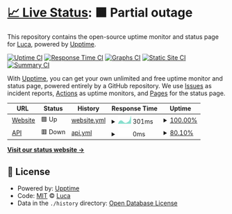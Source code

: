 # [📈 Live Status](https://status.lukedev.tk): <!--live status--> **🟧 Partial outage**

This repository contains the open-source uptime monitor and status page for [Luca](https://lukedev.tk), powered by [Upptime](https://github.com/upptime/upptime).

[![Uptime CI](https://github.com/LukeIsHereToDevelop/Services-Status/workflows/Uptime%20CI/badge.svg)](https://github.com/upptime/upptime/actions?query=workflow%3A%22Uptime+CI%22)
[![Response Time CI](https://github.com/LukeIsHereToDevelop/Services-Status/workflows/Response%20Time%20CI/badge.svg)](https://github.com/upptime/upptime/actions?query=workflow%3A%22Response+Time+CI%22)
[![Graphs CI](https://github.com/LukeIsHereToDevelop/Services-Status/workflows/Graphs%20CI/badge.svg)](https://github.com/upptime/upptime/actions?query=workflow%3A%22Graphs+CI%22)
[![Static Site CI](https://github.com/LukeIsHereToDevelop/Services-Status/workflows/Static%20Site%20CI/badge.svg)](https://github.com/upptime/upptime/actions?query=workflow%3A%22Static+Site+CI%22)
[![Summary CI](https://github.com/LukeIsHereToDevelop/Services-Status/workflows/Summary%20CI/badge.svg)](https://github.com/upptime/upptime/actions?query=workflow%3A%22Summary+CI%22)

With [Upptime](https://upptime.js.org), you can get your own unlimited and free uptime monitor and status page, powered entirely by a GitHub repository. We use [Issues](https://github.com/LukeIsHereToDevelop/Services-Status/issues) as incident reports, [Actions](https://github.com/LukeIsHereToDevelop/Services-Status/actions) as uptime monitors, and [Pages](https://status.lukedev.tk) for the status page.

<!--start: status pages-->
<!-- This summary is generated by Upptime (https://github.com/upptime/upptime) -->
<!-- Do not edit this manually, your changes will be overwritten -->
<!-- prettier-ignore -->
| URL | Status | History | Response Time | Uptime |
| --- | ------ | ------- | ------------- | ------ |
| <img alt="" src="https://favicons.githubusercontent.com/lukedev.tk" height="13"> [Website](https://lukedev.tk) | 🟩 Up | [website.yml](https://github.com/LukeIsHereToDevelop/Services-Status/commits/master/history/website.yml) | <details><summary><img alt="Response time graph" src="./graphs/website/response-time-week.png" height="20"> 301ms</summary><br><a href="https://status.lukedev.tk/history/website"><img alt="Response time 301" src="https://img.shields.io/endpoint?url=https%3A%2F%2Fraw.githubusercontent.com%2FLukeIsHereToDevelop%2FServices-Status%2Fmaster%2Fapi%2Fwebsite%2Fresponse-time.json"></a><br><a href="https://status.lukedev.tk/history/website"><img alt="24-hour response time 301" src="https://img.shields.io/endpoint?url=https%3A%2F%2Fraw.githubusercontent.com%2FLukeIsHereToDevelop%2FServices-Status%2Fmaster%2Fapi%2Fwebsite%2Fresponse-time-day.json"></a><br><a href="https://status.lukedev.tk/history/website"><img alt="7-day response time 301" src="https://img.shields.io/endpoint?url=https%3A%2F%2Fraw.githubusercontent.com%2FLukeIsHereToDevelop%2FServices-Status%2Fmaster%2Fapi%2Fwebsite%2Fresponse-time-week.json"></a><br><a href="https://status.lukedev.tk/history/website"><img alt="30-day response time 301" src="https://img.shields.io/endpoint?url=https%3A%2F%2Fraw.githubusercontent.com%2FLukeIsHereToDevelop%2FServices-Status%2Fmaster%2Fapi%2Fwebsite%2Fresponse-time-month.json"></a><br><a href="https://status.lukedev.tk/history/website"><img alt="1-year response time 301" src="https://img.shields.io/endpoint?url=https%3A%2F%2Fraw.githubusercontent.com%2FLukeIsHereToDevelop%2FServices-Status%2Fmaster%2Fapi%2Fwebsite%2Fresponse-time-year.json"></a></details> | <details><summary><a href="https://status.lukedev.tk/history/website">100.00%</a></summary><a href="https://status.lukedev.tk/history/website"><img alt="All-time uptime 100.00%" src="https://img.shields.io/endpoint?url=https%3A%2F%2Fraw.githubusercontent.com%2FLukeIsHereToDevelop%2FServices-Status%2Fmaster%2Fapi%2Fwebsite%2Fuptime.json"></a><br><a href="https://status.lukedev.tk/history/website"><img alt="24-hour uptime 100.00%" src="https://img.shields.io/endpoint?url=https%3A%2F%2Fraw.githubusercontent.com%2FLukeIsHereToDevelop%2FServices-Status%2Fmaster%2Fapi%2Fwebsite%2Fuptime-day.json"></a><br><a href="https://status.lukedev.tk/history/website"><img alt="7-day uptime 100.00%" src="https://img.shields.io/endpoint?url=https%3A%2F%2Fraw.githubusercontent.com%2FLukeIsHereToDevelop%2FServices-Status%2Fmaster%2Fapi%2Fwebsite%2Fuptime-week.json"></a><br><a href="https://status.lukedev.tk/history/website"><img alt="30-day uptime 100.00%" src="https://img.shields.io/endpoint?url=https%3A%2F%2Fraw.githubusercontent.com%2FLukeIsHereToDevelop%2FServices-Status%2Fmaster%2Fapi%2Fwebsite%2Fuptime-month.json"></a><br><a href="https://status.lukedev.tk/history/website"><img alt="1-year uptime 100.00%" src="https://img.shields.io/endpoint?url=https%3A%2F%2Fraw.githubusercontent.com%2FLukeIsHereToDevelop%2FServices-Status%2Fmaster%2Fapi%2Fwebsite%2Fuptime-year.json"></a></details>
| <img alt="" src="https://favicons.githubusercontent.com/api.lukedev.tk" height="13"> [API](https://api.lukedev.tk) | 🟥 Down | [api.yml](https://github.com/LukeIsHereToDevelop/Services-Status/commits/master/history/api.yml) | <details><summary><img alt="Response time graph" src="./graphs/api/response-time-week.png" height="20"> 0ms</summary><br><a href="https://status.lukedev.tk/history/api"><img alt="Response time 0" src="https://img.shields.io/endpoint?url=https%3A%2F%2Fraw.githubusercontent.com%2FLukeIsHereToDevelop%2FServices-Status%2Fmaster%2Fapi%2Fapi%2Fresponse-time.json"></a><br><a href="https://status.lukedev.tk/history/api"><img alt="24-hour response time 0" src="https://img.shields.io/endpoint?url=https%3A%2F%2Fraw.githubusercontent.com%2FLukeIsHereToDevelop%2FServices-Status%2Fmaster%2Fapi%2Fapi%2Fresponse-time-day.json"></a><br><a href="https://status.lukedev.tk/history/api"><img alt="7-day response time 0" src="https://img.shields.io/endpoint?url=https%3A%2F%2Fraw.githubusercontent.com%2FLukeIsHereToDevelop%2FServices-Status%2Fmaster%2Fapi%2Fapi%2Fresponse-time-week.json"></a><br><a href="https://status.lukedev.tk/history/api"><img alt="30-day response time 0" src="https://img.shields.io/endpoint?url=https%3A%2F%2Fraw.githubusercontent.com%2FLukeIsHereToDevelop%2FServices-Status%2Fmaster%2Fapi%2Fapi%2Fresponse-time-month.json"></a><br><a href="https://status.lukedev.tk/history/api"><img alt="1-year response time 0" src="https://img.shields.io/endpoint?url=https%3A%2F%2Fraw.githubusercontent.com%2FLukeIsHereToDevelop%2FServices-Status%2Fmaster%2Fapi%2Fapi%2Fresponse-time-year.json"></a></details> | <details><summary><a href="https://status.lukedev.tk/history/api">80.10%</a></summary><a href="https://status.lukedev.tk/history/api"><img alt="All-time uptime 80.10%" src="https://img.shields.io/endpoint?url=https%3A%2F%2Fraw.githubusercontent.com%2FLukeIsHereToDevelop%2FServices-Status%2Fmaster%2Fapi%2Fapi%2Fuptime.json"></a><br><a href="https://status.lukedev.tk/history/api"><img alt="24-hour uptime 80.10%" src="https://img.shields.io/endpoint?url=https%3A%2F%2Fraw.githubusercontent.com%2FLukeIsHereToDevelop%2FServices-Status%2Fmaster%2Fapi%2Fapi%2Fuptime-day.json"></a><br><a href="https://status.lukedev.tk/history/api"><img alt="7-day uptime 80.10%" src="https://img.shields.io/endpoint?url=https%3A%2F%2Fraw.githubusercontent.com%2FLukeIsHereToDevelop%2FServices-Status%2Fmaster%2Fapi%2Fapi%2Fuptime-week.json"></a><br><a href="https://status.lukedev.tk/history/api"><img alt="30-day uptime 80.10%" src="https://img.shields.io/endpoint?url=https%3A%2F%2Fraw.githubusercontent.com%2FLukeIsHereToDevelop%2FServices-Status%2Fmaster%2Fapi%2Fapi%2Fuptime-month.json"></a><br><a href="https://status.lukedev.tk/history/api"><img alt="1-year uptime 80.10%" src="https://img.shields.io/endpoint?url=https%3A%2F%2Fraw.githubusercontent.com%2FLukeIsHereToDevelop%2FServices-Status%2Fmaster%2Fapi%2Fapi%2Fuptime-year.json"></a></details>

<!--end: status pages-->

[**Visit our status website →**](https://status.lukedev.tk)

## 📄 License

- Powered by: [Upptime](https://github.com/upptime/upptime)
- Code: [MIT](./LICENSE) © [Luca](https://lukedev.tk)
- Data in the `./history` directory: [Open Database License](https://opendatacommons.org/licenses/odbl/1-0/)
